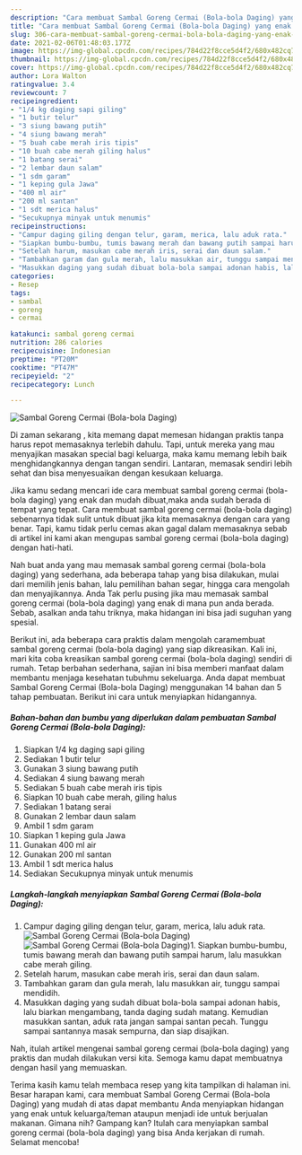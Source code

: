 ```yaml
---
description: "Cara membuat Sambal Goreng Cermai (Bola-bola Daging) yang enak dan Mudah Dibuat"
title: "Cara membuat Sambal Goreng Cermai (Bola-bola Daging) yang enak dan Mudah Dibuat"
slug: 306-cara-membuat-sambal-goreng-cermai-bola-bola-daging-yang-enak-dan-mudah-dibuat
date: 2021-02-06T01:48:03.177Z
image: https://img-global.cpcdn.com/recipes/784d22f8cce5d4f2/680x482cq70/sambal-goreng-cermai-bola-bola-daging-foto-resep-utama.jpg
thumbnail: https://img-global.cpcdn.com/recipes/784d22f8cce5d4f2/680x482cq70/sambal-goreng-cermai-bola-bola-daging-foto-resep-utama.jpg
cover: https://img-global.cpcdn.com/recipes/784d22f8cce5d4f2/680x482cq70/sambal-goreng-cermai-bola-bola-daging-foto-resep-utama.jpg
author: Lora Walton
ratingvalue: 3.4
reviewcount: 7
recipeingredient:
- "1/4 kg daging sapi giling"
- "1 butir telur"
- "3 siung bawang putih"
- "4 siung bawang merah"
- "5 buah cabe merah iris tipis"
- "10 buah cabe merah giling halus"
- "1 batang serai"
- "2 lembar daun salam"
- "1 sdm garam"
- "1 keping gula Jawa"
- "400 ml air"
- "200 ml santan"
- "1 sdt merica halus"
- "Secukupnya minyak untuk menumis"
recipeinstructions:
- "Campur daging giling dengan telur, garam, merica, lalu aduk rata."
- "Siapkan bumbu-bumbu, tumis bawang merah dan bawang putih sampai harum, lalu masukkan cabe merah giling."
- "Setelah harum, masukan cabe merah iris, serai dan daun salam."
- "Tambahkan garam dan gula merah, lalu masukkan air, tunggu sampai mendidih."
- "Masukkan daging yang sudah dibuat bola-bola sampai adonan habis, lalu biarkan mengambang, tanda daging sudah matang. Kemudian masukkan santan, aduk rata jangan sampai santan pecah. Tunggu sampai santannya masak sempurna, dan siap disajikan."
categories:
- Resep
tags:
- sambal
- goreng
- cermai

katakunci: sambal goreng cermai 
nutrition: 286 calories
recipecuisine: Indonesian
preptime: "PT20M"
cooktime: "PT47M"
recipeyield: "2"
recipecategory: Lunch

---
```



![Sambal Goreng Cermai (Bola-bola Daging)](https://img-global.cpcdn.com/recipes/784d22f8cce5d4f2/680x482cq70/sambal-goreng-cermai-bola-bola-daging-foto-resep-utama.jpg)

Di zaman  sekarang , kita memang dapat memesan hidangan praktis tanpa harus repot memasaknya terlebih dahulu. Tapi, untuk mereka yang mau menyajikan masakan special bagi keluarga, maka kamu memang lebih baik menghidangkannya dengan tangan sendiri. Lantaran, memasak sendiri lebih sehat dan bisa menyesuaikan dengan kesukaan keluarga.

Jika kamu sedang mencari ide cara membuat sambal goreng cermai (bola-bola daging) yang enak dan mudah dibuat,maka anda sudah berada di tempat yang tepat. Cara membuat sambal goreng cermai (bola-bola daging)  sebenarnya tidak sulit untuk dibuat jika kita memasaknya dengan cara yang benar. Tapi, kamu tidak perlu cemas akan gagal dalam memasaknya 
sebab di artikel ini kami akan mengupas sambal goreng cermai (bola-bola daging) dengan hati-hati.  



Nah buat anda yang mau memasak sambal goreng cermai (bola-bola daging) yang sederhana, ada beberapa tahap yang bisa dilakukan, mulai dari memilih jenis bahan, lalu pemilihan bahan segar, hingga cara mengolah dan menyajikannya. Anda Tak perlu pusing jika mau memasak sambal goreng cermai (bola-bola daging) yang enak di mana pun anda berada. Sebab, asalkan anda  tahu triknya, maka hidangan ini bisa jadi suguhan yang spesial.

Berikut ini, ada beberapa cara praktis  dalam mengolah caramembuat sambal goreng cermai (bola-bola daging) yang siap dikreasikan. Kali ini, mari kita coba kreasikan sambal goreng cermai (bola-bola daging) sendiri di rumah. Tetap berbahan sederhana, sajian ini bisa memberi manfaat dalam membantu menjaga kesehatan tubuhmu sekeluarga. Anda dapat membuat Sambal Goreng Cermai (Bola-bola Daging) menggunakan 14 bahan dan 5 tahap pembuatan. Berikut ini cara untuk menyiapkan hidangannya.

<!--inarticleads1-->

##### Bahan-bahan dan bumbu yang diperlukan dalam pembuatan Sambal Goreng Cermai (Bola-bola Daging):

1. Siapkan 1/4 kg daging sapi giling
1. Sediakan 1 butir telur
1. Gunakan 3 siung bawang putih
1. Sediakan 4 siung bawang merah
1. Sediakan 5 buah cabe merah iris tipis
1. Siapkan 10 buah cabe merah, giling halus
1. Sediakan 1 batang serai
1. Gunakan 2 lembar daun salam
1. Ambil 1 sdm garam
1. Siapkan 1 keping gula Jawa
1. Gunakan 400 ml air
1. Gunakan 200 ml santan
1. Ambil 1 sdt merica halus
1. Sediakan Secukupnya minyak untuk menumis




<!--inarticleads2-->

##### Langkah-langkah menyiapkan Sambal Goreng Cermai (Bola-bola Daging):

1. Campur daging giling dengan telur, garam, merica, lalu aduk rata.
<img src="https://img-global.cpcdn.com/steps/def0e5dcf8ff77ee/160x128cq70/sambal-goreng-cermai-bola-bola-daging-langkah-memasak-1-foto.jpg" alt="Sambal Goreng Cermai (Bola-bola Daging)"><img src="https://img-global.cpcdn.com/steps/06b37eef7ef5919e/160x128cq70/sambal-goreng-cermai-bola-bola-daging-langkah-memasak-1-foto.jpg" alt="Sambal Goreng Cermai (Bola-bola Daging)">1. Siapkan bumbu-bumbu, tumis bawang merah dan bawang putih sampai harum, lalu masukkan cabe merah giling.
1. Setelah harum, masukan cabe merah iris, serai dan daun salam.
1. Tambahkan garam dan gula merah, lalu masukkan air, tunggu sampai mendidih.
1. Masukkan daging yang sudah dibuat bola-bola sampai adonan habis, lalu biarkan mengambang, tanda daging sudah matang. Kemudian masukkan santan, aduk rata jangan sampai santan pecah. Tunggu sampai santannya masak sempurna, dan siap disajikan.




Nah, itulah artikel mengenai  sambal goreng cermai (bola-bola daging)  yang praktis dan mudah dilakukan versi kita. Semoga kamu dapat membuatnya dengan hasil yang memuaskan. 

Terima kasih kamu telah membaca resep yang kita tampilkan di halaman ini. Besar harapan kami, cara membuat  Sambal Goreng Cermai (Bola-bola Daging) yang mudah di atas dapat membantu Anda menyiapkan hidangan yang enak untuk keluarga/teman ataupun menjadi ide untuk berjualan makanan. Gimana nih? Gampang kan? Itulah cara menyiapkan sambal goreng cermai (bola-bola daging) yang bisa Anda kerjakan di rumah. Selamat mencoba!

